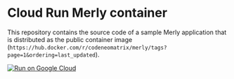 # Cloud Run Merly container

This repository contains the source code of a sample Merly application that is
distributed as the public container image (`https://hub.docker.com/r/codeneomatrix/merly/tags?page=1&ordering=last_updated`).


[![Run on Google Cloud](https://deploy.cloud.run/button.svg)](https://deploy.cloud.run/?git_repo=https://github.com/GoogleCloudPlatform/cloud-run-hello.git)